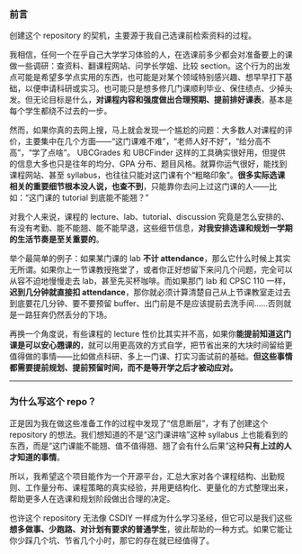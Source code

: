 ### 前言

创建这个 repository 的契机，主要源于我自己选课前检索资料的过程。

我相信，任何一个在乎自己大学学习体验的人，在选课前多少都会对准备要上的课做一些调研：查资料、翻课程网站、问学长学姐、比较 section。这个行为的出发点可能是希望多学点实用的东西，也可能是对某个领域特别感兴趣、想早早打下基础，以便申请科研或实习。也可能只是想多修几门课顺利毕业、保住绩点、少掉头发。但无论目标是什么，**对课程内容和强度做出合理预期、提前排好课表**，基本是每个学生都绕不过去的一步。

然而，如果你真的去网上搜，马上就会发现一个尴尬的问题：大多数人对课程的评价，主要集中在几个方面——“这门课难不难”，“老师人好不好”，“给分高不高”，“学了点啥”。
UBCGrades 和 UBCFinder 这样的工具确实很好用，但提供的信息大多也只是往年的均分、GPA 分布、题目风格。就算你运气很好，能找到课程网站、甚至 syllabus，也往往只能对这门课有个“粗略印象”。**很多实际选课相关的重要细节根本没人说，也查不到**，只能靠你去问上过这门课的人——比如：“这门课的 tutorial 到底能不能翘？”

对我个人来说，课程的 lecture、lab、tutorial、discussion 究竟是怎么安排的、有没有考勤、能不能翘、能不能早退，这些细节信息，**对我安排选课和规划一学期的生活节奏是至关重要的**。

举个最简单的例子：如果某门课的 lab **不计 attendance**，那么它什么时候上其实无所谓。如果你上一节课教授拖堂了，或者你正好想留下来问几个问题，完全可以从容不迫地慢慢走去 lab，甚至先买杯咖啡。而如果那门 lab 和 CPSC 110 一样，**迟到几分钟就直接扣 attendance**，那你就必须计算清楚自己从上节课教室走过去到底要花几分钟、要不要预留 buffer、出门前是不是应该提前去洗手间……否则就是一路狂奔仍然丢分的下场。

再换一个角度说，有些课程的 lecture 性价比其实并不高，如果你**能提前知道这门课是可以安心翘课的**，就可以用更高效的方式自学，把节省出来的大块时间留给更值得做的事情——比如做点科研、多上一门课、打实习面试前的基础。**但这些事情都需要提前规划、提前预留时间，而不是等开学之后才被动应对。**

---

### 为什么写这个 repo？

正是因为我在做这些准备工作的过程中发现了“信息断层”，才有了创建这个 repository 的想法。我们想知道的不是“这门课讲啥”这种 syllabus 上也能看到的东西，而是“这门课能不能翘、值不值得翘、翘了会有什么后果”这种**只有上过的人才知道的事情**。

所以，我希望这个项目能作为一个开源平台，汇总大家对各个课程结构、出勤规则、工作量分布、课程策略的真实经验，并用更结构化、更量化的方式整理出来，帮助更多人在选课和规划阶段做出合理的决定。

也许这个 repository 无法像 CSDIY 一样成为什么学习圣经，但它可以是我们这些**想多做事、少跑路、对计划有要求的普通学生**，彼此帮助的一种方式。如果它能让你少踩几个坑、节省几个小时，那它的存在就已经值得了。
